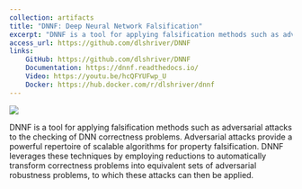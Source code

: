 ```yaml
---
collection: artifacts
title: "DNNF: Deep Neural Network Falsification"
excerpt: "DNNF is a tool for applying falsification methods such as adversarial attacks to the checking of DNN correctness problems. Adversarial attacks provide a powerful repertoire of scalable algorithms for property falsification. DNNF leverages these techniques by employing reductions to automatically transform correctness problems into equivalent sets of adversarial robustness problems, to which these attacks can then be applied."
access_url: https://github.com/dlshriver/DNNF
links: 
    GitHub: https://github.com/dlshriver/DNNF
    Documentation: https://dnnf.readthedocs.io/
    Video: https://youtu.be/hcQFYUFwp_U
    Docker: https://hub.docker.com/r/dlshriver/dnnf
---
```


<img src="{{'/images/tools/dnnf.png' | absolute_url}}">

DNNF is a tool for applying falsification methods such as adversarial attacks to the checking of DNN correctness problems.
Adversarial attacks provide a powerful repertoire of scalable algorithms for property falsification.
DNNF leverages these techniques by employing reductions to automatically transform correctness problems into equivalent sets of adversarial robustness problems, to which these attacks can then be applied.
